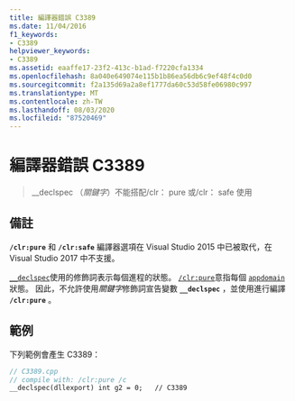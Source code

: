 ```yaml
---
title: 編譯器錯誤 C3389
ms.date: 11/04/2016
f1_keywords:
- C3389
helpviewer_keywords:
- C3389
ms.assetid: eaaffe17-23f2-413c-b1ad-f7220cfa1334
ms.openlocfilehash: 8a040e649074e115b1b86ea56db6c9ef48f4c0d0
ms.sourcegitcommit: f2a135d69a2a8ef1777da60c53d58fe06980c997
ms.translationtype: MT
ms.contentlocale: zh-TW
ms.lasthandoff: 08/03/2020
ms.locfileid: "87520469"
---
```

# <a name="compiler-error-c3389"></a>編譯器錯誤 C3389

> __declspec （*關鍵字*）不能搭配/clr： pure 或/clr： safe 使用

## <a name="remarks"></a>備註

**`/clr:pure`** 和 **`/clr:safe`** 編譯器選項在 Visual Studio 2015 中已被取代，在 Visual Studio 2017 中不支援。

[`__declspec`](../../cpp/declspec.md)使用的修飾詞表示每個進程的狀態。  [`/clr:pure`](../../build/reference/clr-common-language-runtime-compilation.md)意指每個 [`appdomain`](../../cpp/appdomain.md) 狀態。  因此，不允許使用*關鍵字*修飾詞宣告變數 **`__declspec`** ，並使用進行編譯 **`/clr:pure`** 。

## <a name="example"></a>範例

下列範例會產生 C3389：

```cpp
// C3389.cpp
// compile with: /clr:pure /c
__declspec(dllexport) int g2 = 0;   // C3389
```
